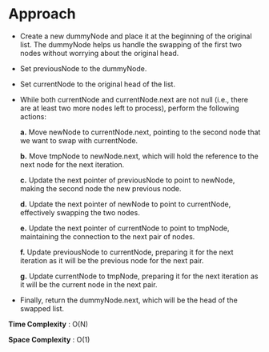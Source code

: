 # Approach

- Create a new dummyNode and place it at the beginning of the original list. The dummyNode helps us handle the swapping of the first two nodes without worrying about the original head.
- Set previousNode to the dummyNode.
- Set currentNode to the original head of the list.
- While both currentNode and currentNode.next are not null (i.e., there are at least two more nodes left to process), perform the following actions:

    **a.** Move newNode to currentNode.next, pointing to the second node that we want to swap with currentNode.

    **b.** Move tmpNode to newNode.next, which will hold the reference to the next node for the next iteration.

    **c.** Update the next pointer of previousNode to point to newNode, making the second node the new previous node.

    **d.** Update the next pointer of newNode to point to currentNode, effectively swapping the two nodes.

    **e.** Update the next pointer of currentNode to point to tmpNode, maintaining the connection to the next pair of nodes.

    **f.** Update previousNode to currentNode, preparing it for the next iteration as it will be the previous node for the next pair.

    **g.** Update currentNode to tmpNode, preparing it for the next iteration as it will be the current node in the next pair.

- Finally, return the dummyNode.next, which will be the head of the swapped list.

**Time Complexity** : O(N)

**Space Complexity** : O(1)